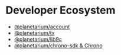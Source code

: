# Developer Ecosystem

- [@planetarium/account](https://www.npmjs.com/package/@planetarium/account)
- [@planetarium/tx](https://www.npmjs.com/package/@planetarium/tx)
- [@planetarium/lib9c](https://lib9c.nine-chronicles.dev/)
- [@planetarium/chrono-sdk & Chrono](https://chrono.nine-chronicles.dev/)
